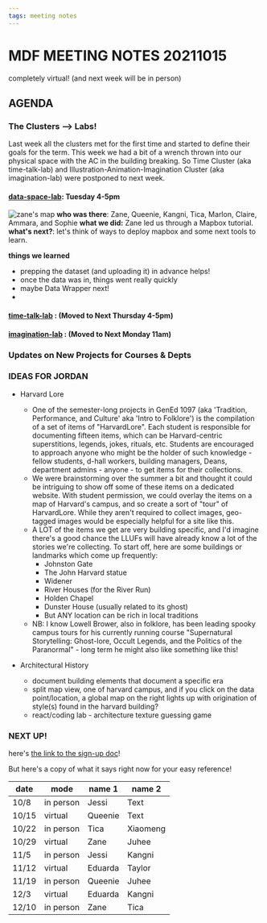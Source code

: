 ```yaml
---
tags: meeting notes
---
```


# MDF MEETING NOTES 20211015

completely virtual! (and next week will be in person)

## AGENDA

###  The Clusters --> Labs!
Last week all the clusters met for the first time and started to define their goals for the term. This week we had a bit of a wrench thrown into our physical space with the AC in the building breaking. So Time Cluster (aka time-talk-lab) and Illustration-Animation-Imagination Cluster (aka imagination-lab) were postponed to next week.

#### [data-space-lab](https://hackmd.io/mbpQ2nfQQoyj6EvYRHB6OQ):  Tuesday 4-5pm
![zane's map](https://files.slack.com/files-pri/T0HTW3H0V-F02HJPVRGR0/image.png?pub_secret=defd4b8e39)
**who was there**: Zane, Queenie, Kangni, Tica, Marlon, Claire, Ammara, and Sophie
**what we did:** Zane led us through a Mapbox tutorial.
**what's next?**: let's think of ways to deploy mapbox and some next tools to learn.

**things we learned**
* prepping the dataset (and uploading it) in advance helps!
* once the data was in, things went really quickly
* maybe Data Wrapper next!
* 

#### [time-talk-lab](https://hackmd.io/6ShbJe_0Tn-8JjWsrm5ndw) : (Moved to Next Thursday 4-5pm)

#### [imagination-lab](https://hackmd.io/lnyLuNtNSNWF9C4JFvYqwQ) : (Moved to Next Monday 11am)

###  Updates on New Projects for Courses & Depts



### IDEAS FOR JORDAN

* Harvard Lore
    * One of the semester-long projects in GenEd 1097 (aka 'Tradition, Performance, and Culture' aka 'Intro to Folklore') is the compilation of a set of items of "HarvardLore". Each student is responsible for documenting fifteen items, which can be Harvard-centric superstitions, legends, jokes, rituals, etc. Students are encouraged to approach anyone who might be the holder of such knowledge - fellow students, d-hall workers, building managers, Deans, department admins - anyone - to get items for their collections. 
    * We were brainstorming over the summer a bit and thought it could be intriguing to show off some of these items on a dedicated website. With student permission, we could overlay the items on a map of Harvard's campus, and so create a sort of "tour" of HarvardLore. While they aren't required to collect images, geo-tagged images would be especially helpful for a site like this.
    * A LOT of the items we get are very building specific, and I'd imagine there's a good chance the LLUFs will have already know a lot of the stories we're collecting. To start off, here are some buildings or landmarks which come up frequently:
        * Johnston Gate
        * The John Harvard statue
        * Widener
        * River Houses (for the River Run)
        * Holden Chapel
        * Dunster House (usually related to its ghost)
        * But ANY location can be rich in local traditions
    * NB: I know Lowell Brower, also in folklore, has been leading spooky campus tours for his currently running course "Supernatural Storytelling: Ghost-lore, Occult Legends, and the Politics of the Paranormal" - long term he might also like something like this!
    
* Architectural History
    * document building elements that document a specific era
    * split map view, one of harvard campus, and if you click on the data point/location, a global map on the right lights up with origination of style(s) found in the harvard building? 
    * react/coding lab - architecture texture guessing game


### NEXT UP!

here's [the link to the sign-up doc](https://hackmd.io/cLEYB_NjRF6GJ6s_GzndsQ)!

But here's a copy of what it says right now for your easy reference!



| date    | mode | name 1 | name 2 |
| --- | -------- | -------- | -------- |
|  10/8   | in person     | Jessi     | Text     |
|  10/15   | virtual     | Queenie     | Text  |
|  10/22   | in person     | Tica    |  Xiaomeng    |
|  10/29   | virtual     | Zane     | Juhee     |
|  11/5   | in person     | Jessi    | Kangni   |
|  11/12   | virtual     | Eduarda     | Taylor     |
|  11/19   | in person     | Queenie     | Juhee     |
|  12/3   | virtual     | Eduarda     | Kangni     |
|  12/10   | in person     | Zane     | Tica     |




